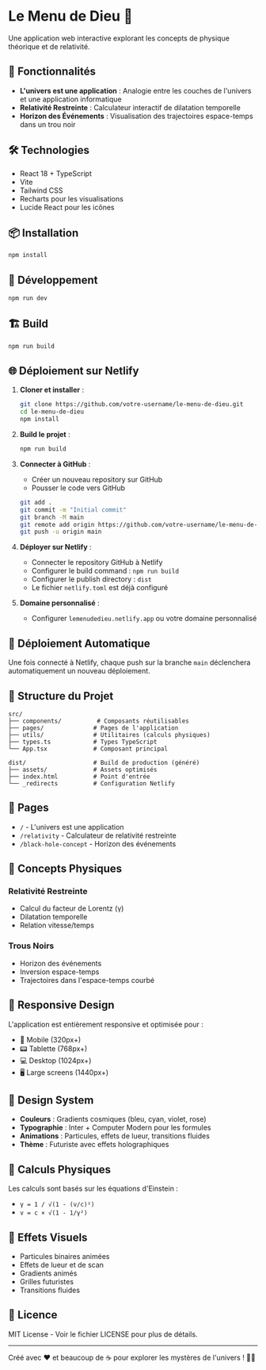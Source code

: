 # Le Menu de Dieu 🌌

Une application web interactive explorant les concepts de physique théorique et de relativité.

## 🚀 Fonctionnalités

- **L'univers est une application** : Analogie entre les couches de l'univers et une application informatique
- **Relativité Restreinte** : Calculateur interactif de dilatation temporelle
- **Horizon des Événements** : Visualisation des trajectoires espace-temps dans un trou noir

## 🛠️ Technologies

- React 18 + TypeScript
- Vite
- Tailwind CSS
- Recharts pour les visualisations
- Lucide React pour les icônes

## 📦 Installation

```bash
npm install
```

## 🔧 Développement

```bash
npm run dev
```

## 🏗️ Build

```bash
npm run build
```

## 🌐 Déploiement sur Netlify

1. **Cloner et installer** :
   ```bash
   git clone https://github.com/votre-username/le-menu-de-dieu.git
   cd le-menu-de-dieu
   npm install
   ```

2. **Build le projet** :
   ```bash
   npm run build
   ```

3. **Connecter à GitHub** :
   - Créer un nouveau repository sur GitHub
   - Pousser le code vers GitHub
   ```bash
   git add .
   git commit -m "Initial commit"
   git branch -M main
   git remote add origin https://github.com/votre-username/le-menu-de-dieu.git
   git push -u origin main
   ```

4. **Déployer sur Netlify** :
   - Connecter le repository GitHub à Netlify
   - Configurer le build command : `npm run build`
   - Configurer le publish directory : `dist`
   - Le fichier `netlify.toml` est déjà configuré

5. **Domaine personnalisé** :
   - Configurer `lemenudedieu.netlify.app` ou votre domaine personnalisé

## 🚀 Déploiement Automatique

Une fois connecté à Netlify, chaque push sur la branche `main` déclenchera automatiquement un nouveau déploiement.

## 📁 Structure du Projet

```
src/
├── components/          # Composants réutilisables
├── pages/              # Pages de l'application
├── utils/              # Utilitaires (calculs physiques)
├── types.ts            # Types TypeScript
└── App.tsx             # Composant principal

dist/                   # Build de production (généré)
├── assets/             # Assets optimisés
├── index.html          # Point d'entrée
└── _redirects          # Configuration Netlify
```

## 🎯 Pages

- `/` - L'univers est une application
- `/relativity` - Calculateur de relativité restreinte  
- `/black-hole-concept` - Horizon des événements

## 🔬 Concepts Physiques

### Relativité Restreinte
- Calcul du facteur de Lorentz (γ)
- Dilatation temporelle
- Relation vitesse/temps

### Trous Noirs
- Horizon des événements
- Inversion espace-temps
- Trajectoires dans l'espace-temps courbé

## 📱 Responsive Design

L'application est entièrement responsive et optimisée pour :
- 📱 Mobile (320px+)
- 📟 Tablette (768px+)
- 💻 Desktop (1024px+)
- 🖥️ Large screens (1440px+)

## 🎨 Design System

- **Couleurs** : Gradients cosmiques (bleu, cyan, violet, rose)
- **Typographie** : Inter + Computer Modern pour les formules
- **Animations** : Particules, effets de lueur, transitions fluides
- **Thème** : Futuriste avec effets holographiques

## 🧮 Calculs Physiques

Les calculs sont basés sur les équations d'Einstein :
- `γ = 1 / √(1 - (v/c)²)`
- `v = c × √(1 - 1/γ²)`

## 🌟 Effets Visuels

- Particules binaires animées
- Effets de lueur et de scan
- Gradients animés
- Grilles futuristes
- Transitions fluides

## 📄 Licence

MIT License - Voir le fichier LICENSE pour plus de détails.

---

Créé avec ❤️ et beaucoup de ☕ pour explorer les mystères de l'univers ! 🌌✨